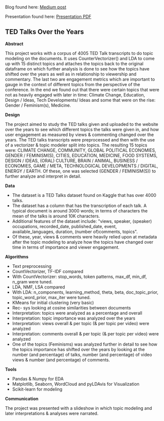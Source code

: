 Blog found here: [Medium post](https://medium.com/@zey-o/ted-talks-over-the-years-d2b440fa93b9)

Presentation found here: [Presentation PDF](https://github.com/zey-o/NLP_Unsupervised_TedTalksFeminisms/blob/main/Presentation_Ted_Talks.pdf)

## TED Talks Over the Years

**Abstract**

This project works with a corpus of 4005 TED Talk transcripts to do topic modeling on the documents. It uses CounterVectorizer() and LDA to come up with 15 distinct topics and attaches the topics back to the original dataframe on which further analysis is done to see how the topics have shifted over the years as well as in relationship to viewership and commentary. The last two are engagement metrics which are important to gauge in the context of different topics from the perspective of the conference. In the end we found out that there were certain topics that were not as heavily engaged with later in time: Climate Change, Education, Design / Ideas, Tech Developments/ Ideas and some that were on the rise: Gender / Feminism(s), Medicine.

**Design**

The project aimed to study the TED talks given and uploaded to the website over the years to see which different topics the talks were given in, and how user engagement as measured by views & commenting changed over the years. The TED talks transcripts were preprocessed and then with the use of a vectorizer & topic modeler split into topics. The resulting 15 topics were: CLIMATE CHANGE, COMMUNITY, GLOBAL POLITICAL ECONOMIES, GENDER / FEMINISM(S), CITIES, EDUCATION, MEDICINE, FOOD SYSTEMS, DESIGN / IDEAS, (ORAL) CULTURE, BRAIN / ANIMAL, BUSINESS / ECONOMIES, GAME / META, TECHNOLOGICAL DEVELOPMENTS / DIGITAL, ENERGY / EARTH. Of these, one was selected (GENDER / FEMINISM(S)) to further analyze and interpret in detail. 

**Data**
- The dataset is a TED Talks dataset found on Kaggle that has over 4000 talks. 
- The dataset has a column that has the transcription of each talk. A typical document is around 3000 words; in terms of characters the mean of the talks is around 10K characters. 
- Additional features of the dataset include: "views, speaker, (speaker) occupations, recorded_date, published_date, event, available_languages, duration, (number of)comments, topics".
- Of these, year, views & comments were heavily relied upon at metadata after the topic modeling to analyze how the topics have changed over time in terms of importance and viewer engagement. 

**Algorithms**
- Text preprocessing
- CountVectorizer, TF-IDF compared
- With CountVectorizer: stop_words, token patterns, max_df, min_df, n_gram were tuned.
- LDA, NMF, LSA compared 
- With LDA: n_components, learning_method, theta, beta, doc_topic_prior, topic_word_prior, max_iter were tuned. 
- KMeans for initial clustering (very basic) 
- Rec- sys looking at cosine similarities between documents
- Interpretation: topics were analyzed as a percentage and overall  
- Interpretation: topic importance was analyzed over the years
- Interpretation: views overall & per topic (& per topic per video) were analyzed
- Interpretation: comments overall & per topic (& per topic per video) were analyzed
- One of the topics (Feminisms) was analyzed further in detail to see how the topics importance has shifted over the years by looking at the number (and percentage) of talks, number (and percentage) of video views & number (and percentage) of comments. 

**Tools**
- Pandas & Numpy for EDA
- Matplotlib, Seaborn, WordCloud and pyLDAvis for Visualization 
- Scikit-learn for modeling

**Communication**

The project was presented with a slideshow in which topic modeling and later interpretations & analyses were narrated. 
